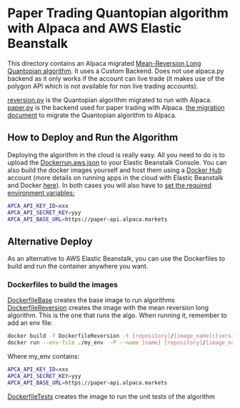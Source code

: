 # Paper Trading Quantopian algorithm with Alpaca and AWS Elastic Beanstalk
This directory contains an Alpaca migrated [Mean-Reversion Long Quantopian algorithm](https://www.quantopian.com/posts/mean-reversion-long-for-alpacas-pylivetrader).
It uses a Custom Backend. Does not use alpaca.py backend as it only works if the account can live trade (it makes use of the polygon API which is not available for non live trading accounts).

[reversion.py](./reversion.py) is the Quantopian algorithm migrated to run with Alpaca.
[paper.py](./paper.py) is the backend used for paper trading with Alpaca.
[the migration document](../../migration.md) to migrate the Quantopian algorithm to Alpaca. 


## How to Deploy and Run the Algorithm
Deploying the algorithm in the cloud is really easy. All you need to do is to upload the [Dockerrun.aws.json](./Dockerrun.aws.json) to your Elastic Beanstalk Console. You can also build the docker images yourself and host them using a [Docker Hub](https://hub.docker.com) account (more details on running apps in the cloud with Elastic Beanstalk and Docker [here](https://docker-curriculum.com/)).
In both cases you will also have to [set the required environment variables:](https://docs.aws.amazon.com/elasticbeanstalk/latest/dg/environments-cfg-softwaresettings.html#environments-cfg-softwaresettings-console)

```sh
APCA_API_KEY_ID=xxx
APCA_API_SECRET_KEY=yyy
APCA_API_BASE_URL=https://paper-api.alpaca.markets
```

## Alternative Deploy
As an alternative to AWS Elastic Beanstalk, you can use the Dockerfiles to build and run the container anywhere you want. 

### Dockerfiles to build the images
[DockerfileBase](./DockerfileBase) creates the base image to run algorithms
[DockerfileReversion](./DockerfileReversion) creates the image with the mean reversion long algorithm. This is the one that runs the algo. When running it, remember to add an env file:
```sh
docker build -f DockerfileReversion -t [repository]/[image_name]:[version] .
docker run --env-file ./my_env  -P --name [name] [repository]/[image_name]:[version]
```
Where my_env contains:
```sh
APCA_API_KEY_ID=xxx
APCA_API_SECRET_KEY=yyy
APCA_API_BASE_URL=https://paper-api.alpaca.markets
```
[DockerfileTests](./DockerfileTests) creates the image to run the unit tests of the algorithm


